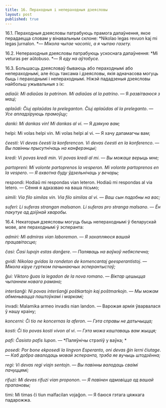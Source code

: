 ```yaml
---
title: 16. Пераходныя і непераходныя дзеясловы
layout: post
published: true
---
```



16.1. Пераходныя дзеясловы патрабуюць прамога дапаўнення, якое
перадаецца словам у вінавальным склоне: *Nikolao legas revuon
kaj mi legas ĵurnalon. *— *Мікола чытае часопіс, а я чытаю газету.*

16.2. Непераходныя дзеясловы патрабуюць ускоснага дапаўнення: *Mi
veturas per aŭtobuso. *— Я *еду на аўтобусе.*

16.3. Большасць дзеясловаў бываюць або пераходнымі або непераходнымі,
але ёсць таксама і дзеясловы, якія адначасова могуць быць і
пераходнымі і непераходнымі. Ніжэй пададзеныя дзеясловы
найбольш ужывальныя з іх:

*adiaŭi: Mi adiaŭas la patrinon. Mi adiaŭas al la
patrino*. — Я *развітваюся з маці;*

*aplaŭdi: Ĉiuj aplaŭdas la preleganton. Ĉiuj aplaŭdas al la
preleganto*. — *Усе апладзіруюць прамоўцу;*

*danki: Mi dankas vin! Mi dankas al vi.* — Я *дзякую вам;*

helpi: Mi volas helpi vin. Mi volas helpi al vi. — Я хачу
дапамагчы вам;

*ĉeesti: Vi devas ĉeesti la konferencon. Vi devas ĉeesti en la
konferenco*. — *Вы павінны прысутнічаць на канферэнцыі;*

*kredi: Vi povas kredi min. Vi povas kredi al mi*. — *Вы
можаце верыць мне;*

*partopreni: Mi volonte partoprenos la vesperon. Mi volonte
partoprenos en la vespero*. — *Я ахвотна буду ўдзельнічаць у вечары;*

respondi: Hodiaŭ mi respondas vian leteron. Hodiaŭ mi respondas al
via letero. — Сёння я адказваю на ваша пісьмо;

*simili: Via filo similas vin. Via filo similas al vi*. — *Ваш сын
падобны на вас;*

*suferi: Li suferas strangan malsanon. Li suferas pro stranga
malsano*. — *Ён пакутуе ад дзіўнай хваробы.*

16.4. Некаторыя дзеясловы могуць быць непераходнымі ў беларускай мове,
але пераходнымі ў эсперанта:

*admiri: Mi admiras vian laboremon*. — *Я захапляюся вашай
працавітасцю;*

*ĉasi: Ĉasi lupojn estas danĝere*. — *Паляваць на ваўкоў
небяспечна;*

*gvidi: Nikolao gvidas la rondeton de komencantaj
geesperantistoj*. — *Мікола кіруе гуртком пачынаючых эсперантыстаў;*

*ĝui: Viktoro ĝuas la legadon de la nova romano*. — *Віктар
цешыцца чытаннем новага рамана;*

*interŝanĝi: Ni povas interŝanĝi poŝtkartojn kaj
poŝtmarkojn*. — *Мы можам абменьвацца паштоўкамі і маркамі;*

invadi: Malamika armeo invadis nian landon. — Варожая армія
ўварвалася ў нашу краіну;

*koncerni: Ĉi tio ne koncernas la aferon*. — *Гэта справы не
датычыцца;*

*kosti: Ĉi tio povas kosti vivon al vi*. — *Гэта можа каштаваць
вам жыцця;*

*pafi: Ĉasisto pafis lupon*. — *Паляўнічы стрэліў у ваўка; *

*posedi: Por bone ekposedi la lingvon Esperanto, oni devas ĝin
lerni ĉiutage*. — *Каб добра авалодаць мовай эсперанта, трэба яе
вучыць штодзённа;*

*regi: Vi devas regi viajn sentojn*. — *Вы павінны валодаць сваімі
пачуццямі;*

*rifuzi: Mi devas rifuzi vian proponon*. — *Я павінен адмовіцца ад
вашай прапановы;*

timi: Mi timas ĉi tiun malfacilan vojaĝon. — Я баюся гэтага
цяжкага падарожжа.
